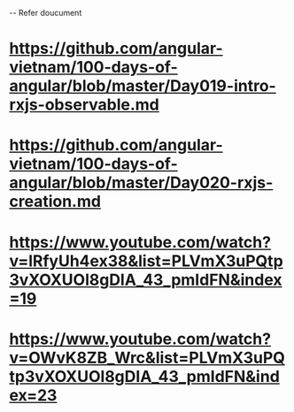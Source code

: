  -- Refer doucument
 
 #  https://github.com/angular-vietnam/100-days-of-angular/blob/master/Day019-intro-rxjs-observable.md
 #  https://github.com/angular-vietnam/100-days-of-angular/blob/master/Day020-rxjs-creation.md
 #  https://www.youtube.com/watch?v=lRfyUh4ex38&list=PLVmX3uPQtp3vXOXUOl8gDIA_43_pmIdFN&index=19
 #  https://www.youtube.com/watch?v=OWvK8ZB_Wrc&list=PLVmX3uPQtp3vXOXUOl8gDIA_43_pmIdFN&index=23